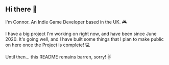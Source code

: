 ## Hi there 👋

I'm Connor. An Indie Game Developer based in the UK. 🎮

I have a big project I'm working on right now, and have been since June 2020.
It's going well, and I have built some things that I plan to make public on here once the Project is complete! 💻

Until then... this README remains barren, sorry! ✌

<!--
**Wave10Connor/Wave10Connor** is a ✨ _special_ ✨ repository because its `README.md` (this file) appears on your GitHub profile.

Here are some ideas to get you started:

- 🔭 I’m currently working on ...
- 🌱 I’m currently learning ...
- 👯 I’m looking to collaborate on ...
- 🤔 I’m looking for help with ...
- 💬 Ask me about ...
- 📫 How to reach me: ...
- 😄 Pronouns: ...
- ⚡ Fun fact: ...
-->
